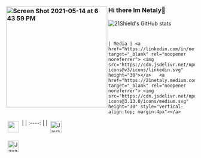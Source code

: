 
#
### <img  align="left" width="270" alt="Screen Shot 2021-05-14 at 6 43 59 PM" src="https://user-images.githubusercontent.com/25016486/118338753-ea37ca00-b4e4-11eb-94c2-c7ac2e72306e.png">  Hi there Im Netaly👋

![21Shield's GitHub stats](https://github-readme-stats.vercel.app/api?username=21shield&theme=graywhite&show_icons=true)

#

    | Media | <a href="https://linkedin.com/in/netalyRamirez" target="_blank" rel="noopener noreferrer"> <img src="https://cdn.jsdelivr.net/npm/simple-icons@v3/icons/linkedin.svg" height="30"></a>   <a href="https://21netaly.medium.com/" target="_blank" rel="noopener noreferrer"> <img src="https://cdn.jsdelivr.net/npm/simple-icons@3.13.0/icons/medium.svg" height="30" style="vertical-align:top; margin:4px"></a> 

<a href="https://twitter.com/NetalyCodes" target="_blank" rel="noopener noreferrer"> <img src="https://cdn.jsdelivr.net/npm/simple-icons@3.13.0/icons/twitter.svg" height="30" style="vertical-align:top; margin:4px"></a>  |
    | :----:    | |
<img src="https://cdn.jsdelivr.net/npm/simple-icons@3.13.0/icons/javascript.svg" alt="Javascript" height="30" style="vertical-align:top; margin:4px">




<img src="https://cdn.jsdelivr.net/npm/simple-icons@3.13.0/icons/javascript.svg" alt="Javascript" height="30" style="vertical-align:top; margin:4px">  

<!--
**21shield/21shield** is a ✨ _special_ ✨ repository because its `README.md` (this file) appears on your GitHub profile.

Here are some ideas to get you started:

- 🔭 I’m currently working on ...
- 🌱 I’m currently learning ...
- 👯 I’m looking to collaborate on ...
- 🤔 I’m looking for help with ...
- 💬 Ask me about ...
- 📫 How to reach me: ...
- 😄 Pronouns: ...
- ⚡ Fun fact: ...
-->

